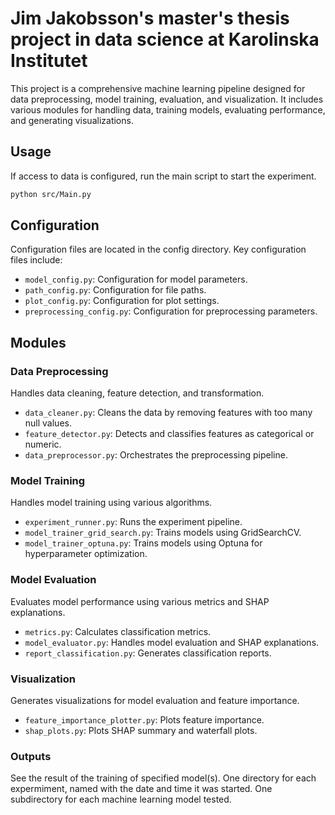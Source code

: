 # Jim Jakobsson's master's thesis project in data science at Karolinska Institutet

This project is a comprehensive machine learning pipeline designed for data preprocessing, model training, evaluation, and visualization. It includes various modules for handling data, training models, evaluating performance, and generating visualizations.

## Usage

If access to data is configured, run the main script to start the experiment.
```bash
python src/Main.py
```

## Configuration

Configuration files are located in the config directory. Key configuration files include:

- `model_config.py`: Configuration for model parameters.
- `path_config.py`: Configuration for file paths.
- `plot_config.py`: Configuration for plot settings.
- `preprocessing_config.py`: Configuration for preprocessing parameters.

## Modules

### Data Preprocessing

Handles data cleaning, feature detection, and transformation.

- `data_cleaner.py`: Cleans the data by removing features with too many null values.
- `feature_detector.py`: Detects and classifies features as categorical or numeric.
- `data_preprocessor.py`: Orchestrates the preprocessing pipeline.

### Model Training

Handles model training using various algorithms.

- `experiment_runner.py`: Runs the experiment pipeline.
- `model_trainer_grid_search.py`: Trains models using GridSearchCV.
- `model_trainer_optuna.py`: Trains models using Optuna for hyperparameter optimization.

### Model Evaluation

Evaluates model performance using various metrics and SHAP explanations.

- `metrics.py`: Calculates classification metrics.
- `model_evaluator.py`: Handles model evaluation and SHAP explanations.
- `report_classification.py`: Generates classification reports.

### Visualization

Generates visualizations for model evaluation and feature importance.

- `feature_importance_plotter.py`: Plots feature importance.
- `shap_plots.py`: Plots SHAP summary and waterfall plots.

### Outputs

See the result of the training of specified model(s). One directory for each expermiment, named with the date and time it was started.
One subdirectory for each machine learning model tested.

